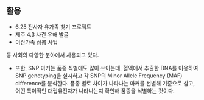 

## 활용
- 6.25 전사자 유가족 찾기 프로젝트
- 제주 4.3 사건 유해 발굴
-  이산가족 상봉 사업 
 
등 사회의 다양한 분야에서 사용되고 있다. 

- 또한, SNP 마커는 품종 식별에도 많이 쓰이는데, 혈액에서 추출한 DNA를 이용하여 SNP genotyping을 실시하고 각 SNP의 Minor Allele Frequency (MAF) difference를 분석한다. 
품종 별로 차이가 나타나는 마커를 선별해 기준으로 삼고, 어떤 특이적인 대립유전자가 나타나는지 확인해 품종을 식별하는 것이다.  
